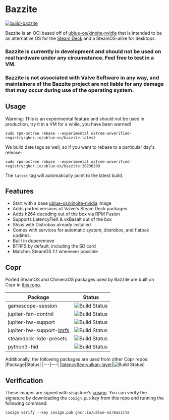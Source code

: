 # Bazzite

[![build-bazzite](https://github.com/ublue-os/bazzite/actions/workflows/build.yml/badge.svg)](https://github.com/ublue-os/bazzite/actions/workflows/build.yml)

Bazzite is an OCI based off of [ublue-os/kinoite-nvidia](https://github.com/ublue-os/nvidia) that is intended to be an alternative OS for the [Steam Deck](https://www.steamdeck.com/) and a SteamOS-alike for desktops.

### Bazzite is currently in development and should not be used on real hardware under any circumstance. Feel free to test in a VM.
### Bazzite is not associated with Valve Software in any way, and maintainers of the Bazzite project are not liable for any damage that may occur during use of the operating system.

## Usage

Warning: This is an experimental feature and should not be used in production, try it in a VM for a while, you have been warned!

    sudo rpm-ostree rebase --experimental ostree-unverified-registry:ghcr.io/ublue-os/bazzite:latest
    
We build date tags as well, so if you want to rebase to a particular day's release:
  
    sudo rpm-ostree rebase --experimental ostree-unverified-registry:ghcr.io/ublue-os/bazzite:20230209 

The `latest` tag will automatically point to the latest build. 

## Features

- Start with a base [ublue-os/kinoite-nvidia](https://github.com/ublue-os/nvidia) image
- Adds ported versions of Valve's Steam Deck packages
- Adds h264 decoding out of the box via RPM Fusion
- Supports LatencyFleX & vkBasalt out of the box
- Ships with Distrobox already installed
- Comes with services for automatic system, distrobox, and flatpak updates.
- Built in duperemove
- BTRFS by default, including the SD card
- Matches SteamOS 1:1 whenever possible
  
## Copr

Ported SteamOS and ChimeraOS packages used by Bazzite are built on Copr in [this repo](https://copr.fedorainfracloud.org/coprs/kylegospo/bazzite/).

|Package|Status|
|---|---|
|gamescope-session|![Build Status](https://copr.fedorainfracloud.org/coprs/kylegospo/bazzite/package/gamescope-session/status_image/last_build.png?)|
|jupiter-fan-control|![Build Status](https://copr.fedorainfracloud.org/coprs/kylegospo/bazzite/package/jupiter-fan-control/status_image/last_build.png?)|
|jupiter-hw-support|![Build Status](https://copr.fedorainfracloud.org/coprs/kylegospo/bazzite/package/jupiter-hw-support/status_image/last_build.png?)|
|jupiter-hw-support-[btrfs](https://gitlab.com/popsulfr/steamos-btrfs)|![Build Status](https://copr.fedorainfracloud.org/coprs/kylegospo/bazzite/package/jupiter-hw-support-btrfs/status_image/last_build.png?)|
|steamdeck-kde-presets|![Build Status](https://copr.fedorainfracloud.org/coprs/kylegospo/bazzite/package/steamdeck-kde-presets/status_image/last_build.png?)|
|python3-hid|![Build Status](https://copr.fedorainfracloud.org/coprs/kylegospo/bazzite/package/python3-hid/status_image/last_build.png?)|

Additionally, the following packages are used from other Copr repos:
|Package|Status|
|---|---|
|[latencyflex-vulkan-layer](https://copr.fedorainfracloud.org/coprs/kylegospo/LatencyFleX/)|![Build Status](https://copr.fedorainfracloud.org/coprs/kylegospo/LatencyFleX/package/latencyflex-vulkan-layer/status_image/last_build.png?)|

## Verification

These images are signed with sisgstore's [cosign](https://docs.sigstore.dev/cosign/overview/). You can verify the signature by downloading the `cosign.pub` key from this repo and running the following command:

    cosign verify --key cosign.pub ghcr.io/ublue-os/bazzite